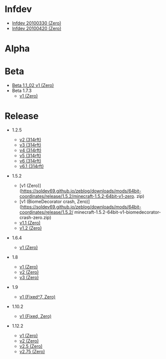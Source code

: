 # Infdev
- [Infdev 20100330 (Zero)](https://soldev69.github.io/zeblog/downloads/mods/64bit-coordinates/infdev/inf-20100330/minecraft-inf-20100330-v1-zero.zip)
- [Infdev 20100420 (Zero)](https://soldev69.github.io/zeblog/downloads/mods/64bit-coordinates/infdev/inf-20100420/minecraft-inf-20100420-v1-zero.zip)
# Alpha

# Beta
- [Beta 1.1_02 v1 (Zero)](https://soldev69.github.io/zeblog/downloads/mods/64bit-coordinates/beta/b1.1_02/minecraft-b1.1_02-v1-zero.zip)
- Beta 1.7.3
    - [v1 (Zero)](https://soldev69.github.io/zeblog/downloads/mods/64bit-coordinates/beta/b1.7.3/minecraft-b1.7.3-v1-zero.zip)
# Release
- 1.2.5
    - [v2 (314rft)](https://soldev69.github.io/zeblog/downloads/mods/64bit-coordinates/release/1.2.5/1_2_5_64bitcoords_v2.zip)
    - [v3 (314rft)](https://soldev69.github.io/zeblog/downloads/mods/64bit-coordinates/release/1.2.5/1_2_5_64bitcoords_v3.zip)
    - [v4 (314rft)](https://soldev69.github.io/zeblog/downloads/mods/64bit-coordinates/release/1.2.5/1_2_5_64bitcoords_v4.zip)
    - [v5 (314rft)](https://soldev69.github.io/zeblog/downloads/mods/64bit-coordinates/release/1.2.5/1_2_5_64bitcoords_v5.zip)
    - [v6 (314rft)](https://soldev69.github.io/zeblog/downloads/mods/64bit-coordinates/release/1.2.5/1_2_5_64bitcoords_v6.zip)
    - [v6.1 (314rft)](https://soldev69.github.io/zeblog/downloads/mods/64bit-coordinates/release/1.2.5/1_2_5_64bitcoords_v6_1.zip)

- 1.5.2
    - [v1 (Zero)](https://soldev69.github.io/zeblog/downloads/mods/64bit-coordinates/release/1.5.2/minecraft-1.5.2-64bit-v1-zero. zip)
    - [v1 (BiomeDecorator crash, Zero)](https://soldev69.github.io/zeblog/downloads/mods/64bit-coordinates/release/1.5.2/ minecraft-1.5.2-64bit-v1-biomedecorator-crash-zero.zip)
    - [v1.1 (Zero)](https://soldev69.github.io/zeblog/downloads/mods/64bit-coordinates/release/1.5.2/minecraft-1.5.2-64bit-v1.1.zip)
    - [v1.2 (Zero)](https://soldev69.github.io/zeblog/downloads/mods/64bit-coordinates/release/1.5.2/minecraft-1.5.2-64bit-v1.2.zip)

- 1.6.4
    - [v1 (Zero)](https://soldev69.github.io/zeblog/downloads/mods/64bit-coordinates/release/1.6.4/minecraft-1.6.4-64bit-v1-zero.zip)

- 1.8
    - [v1 (Zero)](https://soldev69.github.io/zeblog/downloads/mods/64bit-coordinates/release/1.8/minecraft-1.8-64bit-v1-zero.zip)
    - [v2 (Zero)](https://soldev69.github.io/zeblog/downloads/mods/64bit-coordinates/release/1.8/minecraft-1.8-64bit-v2-zero.zip)
    - [v3 (Zero)](https://soldev69.github.io/zeblog/downloads/mods/64bit-coordinates/release/1.8/minecraft-1.8-64bit-v3-zero.zip)

- 1.9
    - [v1 (Fixed^7, Zero)](https://soldev69.github.io/zeblog/downloads/mods/64bit-coordinates/release/1.9/minecraft-1.9-64bit-fixed-fixed-fixed-fixed-fixed-fixed-fixed-v1-zero.zip)

- 1.10.2
    - [v1 (Fixed, Zero)](https://soldev69.github.io/zeblog/downloads/mods/64bit-coordinates/release/1.10.2/minecraft-1.10.2-64bit-v1-zero-fixed.zip)

- 1.12.2
    - [v1 (Zero)](https://soldev69.github.io/zeblog/downloads/mods/64bit-coordinates/release/1.12.2/minecraft-1.12.2-64bit-v1-zero.zip)
    - [v2 (Zero)](https://soldev69.github.io/zeblog/downloads/mods/64bit-coordinates/release/1.12.2/minecraft-1.12.2-64bit-v2-zero.zip)
    - [v2.5 (Zero)](https://soldev69.github.io/zeblog/downloads/mods/64bit-coordinates/release/1.12.2/minecraft-1.12.2-64bit-v2.5-zero.zip)
    - [v2.75 (Zero)](https://soldev69.github.io/zeblog/downloads/mods/64bit-coordinates/release/1.12.2/minecraft-1.12.2-64bit-v2.75-zero.zip)